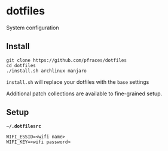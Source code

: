dotfiles
========

System configuration

Install
-------

    git clone https://github.com/pfraces/dotfiles
    cd dotfiles
    ./install.sh archlinux manjaro

`install.sh` will replace your dotfiles with the `base` settings

Additional patch collections are available to fine-grained setup.

Setup
-----

**`~/.dotfilesrc`**

    WIFI_ESSID=<wifi name>
    WIFI_KEY=<wifi password>
